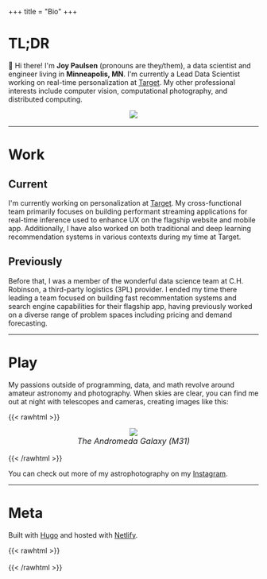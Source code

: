 +++
title = "Bio"
+++

# TL;DR

👋 Hi there! I'm **Joy Paulsen** (pronouns are they/them), a data scientist and engineer living in **Minneapolis, MN**. I'm currently a Lead Data Scientist working on real-time personalization at [Target](https://tech.target.com/). My other professional interests include computer vision, computational photography, and distributed computing.

<figure style="margin-bottom: 1rem; display: flex; flex-direction: column; align-items: center;">
  <img src="/images/bio.jpg" style="max-width: 350px">
</figure>

---

# Work

## Current

I'm currently working on personalization at [Target](https://tech.target.com/). My cross-functional team primarily focuses on building performant streaming applications for real-time inference used to enhance UX on the flagship website and mobile app. Additionally, I have also worked on both traditional and deep learning recommendation systems in various contexts during my time at Target.

## Previously

Before that, I was a member of the wonderful data science team at C.H. Robinson, a third-party logistics (3PL) provider. I ended my time there leading a team focused on building fast recommentation systems and search engine capabilities for their flagship app, having previously worked on a diverse range of problem spaces including pricing and demand forecasting.

---

# Play

My passions outside of programming, data, and math revolve around amateur astronomy and photography. When skies are clear, you can find me out at night with telescopes and cameras, creating images like this:

{{< rawhtml >}}

<!-- <figure style="margin-bottom: 1rem; display: flex; flex-direction: column; align-items: center;">
  <img src="/images/north_america_nebula.jpg" style="max-width: 350px">
  <figcaption style="text-align: center; font-style: italic; font-size: medium;">The "North America" Nebula (IC 1805)</figcaption>
</figure> -->

<figure style="margin-bottom: 1rem; display: flex; flex-direction: column; align-items: center;">
  <img src="/images/andromeda.jpg" style="max-width: 350px">
  <figcaption style="text-align: center; font-style: italic; font-size: medium;">The Andromeda Galaxy (M31)</figcaption>
</figure>
{{< /rawhtml >}}

You can check out more of my astrophotography on my [Instagram](https://www.instagram.com/starlit.joy/).

---

# Meta

Built with [Hugo](https://gohugo.io/) and hosted with [Netlify](https://www.netlify.com/).

{{< rawhtml >}}
<br />
<br />
{{< /rawhtml >}}

